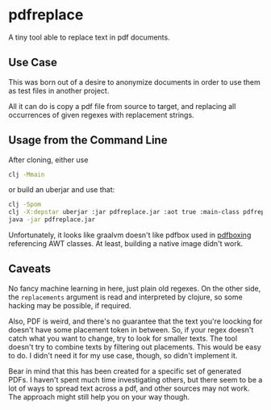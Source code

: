 # pdfreplace

A tiny tool able to replace text in pdf documents.

## Use Case

This was born out of a desire to anonymize documents in order to use them as test files in another project. 

All it can do is copy a pdf file from source to target, and replacing all occurrences of given regexes with replacement strings.

## Usage from the Command Line

After cloning, either use 

```bash
clj -Mmain
```

or build an uberjar and use that:

```bash
clj -Spom
clj -X:depstar uberjar :jar pdfreplace.jar :aot true :main-class pdfreplace.main
java -jar pdfreplace.jar
``` 

Unfortunately, it looks like graalvm doesn't like pdfbox used in [pdfboxing](https://github.com/dotemacs/pdfboxing) referencing AWT classes. At least, building a native image didn't work.

## Caveats

No fancy machine learning in here, just plain old regexes. On the other side, the `replacements` argument is read and interpreted by clojure, so some hacking may be possible, if required.

Also, PDF is weird, and there's no guarantee that the text you're loocking for doesn't have some placement token in between. So, if your regex doesn't catch what you want to change, try to look for smaller texts. The tool doesn't try to combine texts by filtering out placements. This would be easy to do. I didn't need it for my use case, though, so didn't implement it.

Bear in mind that this has been created for a specific set of generated PDFs. I haven't spent much time investigating others, but there seem to be a lot of ways to spread text across a pdf, and other sources may not work. The approach might still help you on your way though.